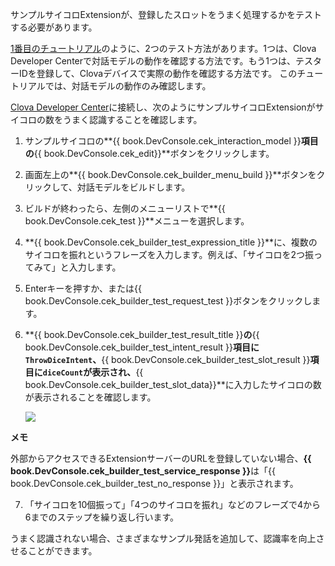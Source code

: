 サンプルサイコロExtensionが、登録したスロットをうまく処理するかをテストする必要があります。

[1番目のチュートリアル](/CEK/Tutorials/Build_Simple_Extension.md)のように、2つのテスト方法があります。1つは、Clova Developer Centerで対話モデルの動作を確認する方法です。もう1つは、テスターIDを登録して、Clovaデバイスで実際の動作を確認する方法です。
このチュートリアルでは、対話モデルの動作のみ確認します。

<a href="{{ book.DeveloperConsoleURL }}/cek/#/list" target="_blank">Clova Developer Center</a>に接続し、次のようにサンプルサイコロExtensionがサイコロの数をうまく認識することを確認します。
1. サンプルサイコロの**{{ book.DevConsole.cek_interaction_model }}**項目の**{{ book.DevConsole.cek_edit}}**ボタンをクリックします。
2. 画面左上の**{{ book.DevConsole.cek_builder_menu_build }}**ボタンをクリックして、対話モデルをビルドします。
3. ビルドが終わったら、左側のメニューリストで**{{ book.DevConsole.cek_test }}**メニューを選択します。
4. **{{ book.DevConsole.cek_builder_test_expression_title }}**に、複数のサイコロを振れというフレーズを入力します。例えば、「サイコロを2つ振ってみて」と入力します。
5. Enterキーを押すか、または{{ book.DevConsole.cek_builder_test_request_test }}ボタンをクリックします。
6. **{{ book.DevConsole.cek_builder_test_result_title }}**の**{{ book.DevConsole.cek_builder_test_intent_result }}**項目に`ThrowDiceIntent`、**{{ book.DevConsole.cek_builder_test_slot_result }}**項目に`diceCount`が表示され、**{{ book.DevConsole.cek_builder_test_slot_data}}**に入力したサイコロの数が表示されることを確認します。

	<img src="/CEK/Resources/Images/CEK_Tutorial_Builtin_Type_Slot_Test.png" style="max-width:800px;"/>

  <div class="note">
	<p><strong>メモ</strong></p>
	<p>外部からアクセスできるExtensionサーバーのURLを登録していない場合、<strong>{{ book.DevConsole.cek_builder_test_service_response }}</strong>は「{{ book.DevConsole.cek_builder_test_no_response }}」と表示されます。</p>
	</div>

7. 「サイコロを10個振って」「4つのサイコロを振れ」などのフレーズで4から6までのステップを繰り返し行います。

うまく認識されない場合、さまざまなサンプル発話を追加して、認識率を向上させることができます。
